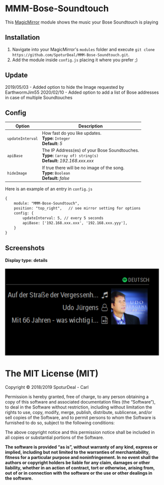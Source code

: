 # MMM-Bose-Soundtouch

This <a href="https://github.com/MichMich/MagicMirror">MagicMirror</a> module shows the music your Bose Soundtouch is playing


## Installation
1. Navigate into your MagicMirror's `modules` folder and execute `git clone https://github.com/SpoturDeal/MMM-Bose-Soundtouch.git`.
2. Add the module inside `config.js` placing it where you prefer ;)

## Update
2019/05/03 - Added option to hide the Image requested by EarthwormJim55
2020/02/10 - Added option to add a list of Bose addresses in case of multiple Soundtouches

## Config


|Option|Description|
|---|---|
|`updateInterval`|How fast do you like updates.<br>**Type:** `Integer`<br>**Default:** <i>5</i>| seconds 
|`apiBase`|The IP Address(es) of your Bose Soundtouches.<br>**Type:** `(array of) string(s)`<br>**Default:** <i>192.168.xxx.xxx</i>|
|`hideImage`|If true there will be no image of the song.<br>**Type:** `Boolean`<br>**Default:** <i>false</i>|


Here is an example of an entry in `config.js`
```
{
	module: "MMM-Bose-Soundtouch",
	position: "top_right",   // see mirror setting for options
	config: {          
		updateInterval: 5, // every 5 seconds
		apiBase: ['192.168.xxx.xxx', '192.168.xxx.yyy'],
	}
}
```

## Screenshots
#### Display type: details
![Screenshot of detail mode](/Soundtouch-preview.png?raw=true )


The MIT License (MIT)
=====================

Copyright © 2018/2019 SpoturDeal - Carl 

Permission is hereby granted, free of charge, to any person
obtaining a copy of this software and associated documentation
files (the “Software”), to deal in the Software without
restriction, including without limitation the rights to use,
copy, modify, merge, publish, distribute, sublicense, and/or sell
copies of the Software, and to permit persons to whom the
Software is furnished to do so, subject to the following
conditions:

The above copyright notice and this permission notice shall be
included in all copies or substantial portions of the Software.

**The software is provided “as is”, without warranty of any kind, express or implied, including but not limited to the warranties of merchantability,
fitness for a particular purpose and noninfringement. In no event shall the authors or copyright holders be liable for any claim, damages or other liability,
whether in an action of contract, tort or otherwise, arising from, out of or in connection with the software or the use or other dealings in the software.**
